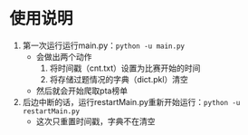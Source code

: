 # 使用说明

1. 第一次运行运行main.py：`python -u main.py`
   - 会做出两个动作
     1. 将时间戳（cnt.txt）设置为比赛开始的时间
     2. 将存储过题情况的字典（dict.pkl）清空
   - 然后就会开始爬取pta榜单
2. 后边中断的话，运行restartMain.py重新开始运行：`python -u restartMain.py`
   - 这次只重置时间戳，字典不在清空